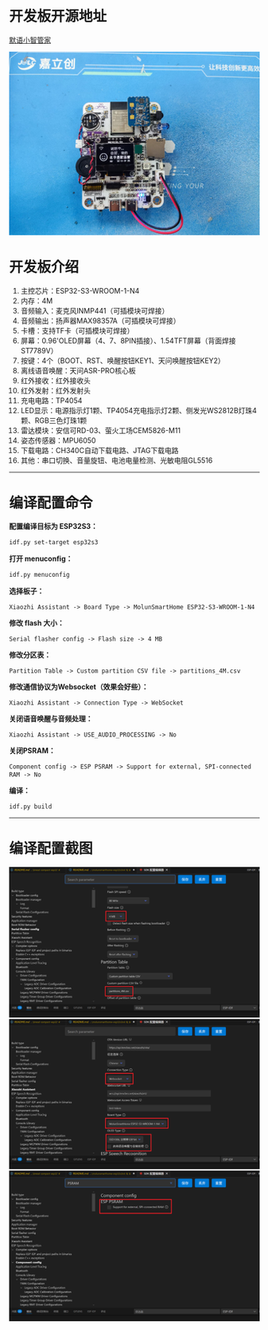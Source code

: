 
# 开发板开源地址

[默语小智管家](https://oshwhub.com/molun/intelligent-housekeeper)

![默语管家ESP32S3N4](image-3.png)

# 开发板介绍
1. 主控芯片：ESP32-S3-WROOM-1-N4
2. 内存：4M
3. 音频输入：麦克风INMP441（可插模块可焊接）
4. 音频输出：扬声器MAX98357A（可插模块可焊接）
5. 卡槽：支持TF卡（可插模块可焊接）
6. 屏幕：0.96'OLED屏幕（4、7、8PIN插接）、1.54TFT屏幕（背面焊接ST7789V）
7. 按键：4个（BOOT、RST、唤醒按钮KEY1、天问唤醒按钮KEY2）
8. 离线语音唤醒：天问ASR-PRO核心板
9. 红外接收：红外接收头
10. 红外发射：红外发射头
11. 充电电路：TP4054
12. LED显示：电源指示灯1颗、TP4054充电指示灯2颗、侧发光WS2812B灯珠4颗、RGB三色灯珠1颗
13. 雷达模块：安信可RD-03、萤火工场CEM5826-M11
14. 姿态传感器：MPU6050
15. 下载电路：CH340C自动下载电路、JTAG下载电路
16. 其他：串口切换、音量旋钮、电池电量检测、光敏电阻GL5516
---
# 编译配置命令

**配置编译目标为 ESP32S3：**

```bash
idf.py set-target esp32s3
```

**打开 menuconfig：**

```bash
idf.py menuconfig
```

**选择板子：**

```
Xiaozhi Assistant -> Board Type -> MolunSmartHome ESP32-S3-WROOM-1-N4
```

**修改 flash 大小：**

```
Serial flasher config -> Flash size -> 4 MB
```

**修改分区表：**

```
Partition Table -> Custom partition CSV file -> partitions_4M.csv
```

**修改通信协议为Websocket（效果会好些）：**

```
Xiaozhi Assistant -> Connection Type -> WebSocket
```

**关闭语音唤醒与音频处理：**

```
Xiaozhi Assistant -> USE_AUDIO_PROCESSING -> No
```

**关闭PSRAM：**

```
Component config -> ESP PSRAM -> Support for external, SPI-connected RAM -> No
```



**编译：**

```bash
idf.py build
```


---
# 编译配置截图

![alt text](image.png)
![alt text](image-1.png)
![alt text](image-2.png)